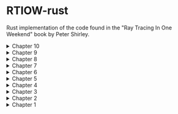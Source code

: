 # RTIOW-rust
Rust implementation of the code found in the "Ray Tracing In One Weekend" book by Peter Shirley.

<details><summary>Chapter 10</summary>
  <p align="center">
    <img src="https://github.com/JPDye/RTIOW-rust/blob/master/img/chapter=10.jpg" />
  </p>
  <p>Camera struct extended. Provide a point to look from, point to look at, up direction, vertical FOV and aspect ratio.</p>
</details>

<details><summary>Chapter 9</summary>
  <p align="center">
    <img src="https://github.com/JPDye/RTIOW-rust/blob/master/img/chapter9.jpg" />
  </p>
  <p>Dielectric material struct created.</p>
</details>

<details><summary>Chapter 8</summary>
  <p align="center">
    <img src="https://github.com/JPDye/RTIOW-rust/blob/master/img/chapter8.jpg" />
  </p>
  <p>Material trait added and material structs (lambertian and metal) created.</p>
</details>


<details><summary>Chapter 7</summary>
  <p align="center">
    <img src="https://github.com/JPDye/RTIOW-rust/blob/master/img/chapter7full.jpg" />
  </p>
  <p>Lambertian reflection added, Uniform Distribution used for randomness to improve speed.</p>
</details>

<details><summary>Chapter 6</summary>
  <p align="center">
    <img src="https://github.com/JPDye/RTIOW-rust/blob/master/img/chapter6.jpg" />
  </p>
  <p>Camera struct created and multiple passes added to main loop for anti-aliasing.</p>
</details>

<details><summary>Chapter 5</summary>
  <p align="center">
    <img src="https://github.com/JPDye/RTIOW-rust/blob/master/img/chapter5.jpg" />
  </p>
  <p>Hittable Trait implemented. HitRecord and HittableList structs added.</p>
</details>

<details><summary>Chapter 4</summary>
  <p align="center">
    <img src="https://github.com/JPDye/RTIOW-rust/blob/master/img/chapter4.jpg" />
  </p>
  <p>Added very basic shpere intersection.</p>
</details>


<details><summary>Chapter 3</summary>
  <p align="center">
    <img src="https://github.com/JPDye/RTIOW-rust/blob/master/img/chapter3.jpg" />
  </p>
  <p>Improved Vec3 struct and created Ray struct. Added a ray_colour function.</p>
</details>


<details><summary>Chapter 2</summary>
  <p align="center">
    <img src="https://github.com/JPDye/RTIOW-rust/blob/master/img/chapter2.jpg" />
  </p>
  <p>Vec3 and Colour structs implemented.</p>
</details>


<details><summary>Chapter 1</summary>
  <p align="center">
    <img src="https://github.com/JPDye/RTIOW-rust/blob/master/img/chapter1.jpg" />
  </p>
  <p>Writing to a ppm file.</p>
</details>
